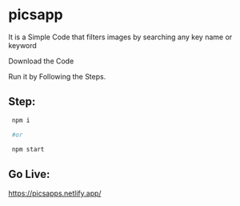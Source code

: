 # picsapp

It is a Simple Code that filters images by searching any key name or keyword

Download the Code 

Run it by Following the Steps.

## Step:

```bash
 npm i 

 #or

 npm start
```
## Go Live:

https://picsapps.netlify.app/
